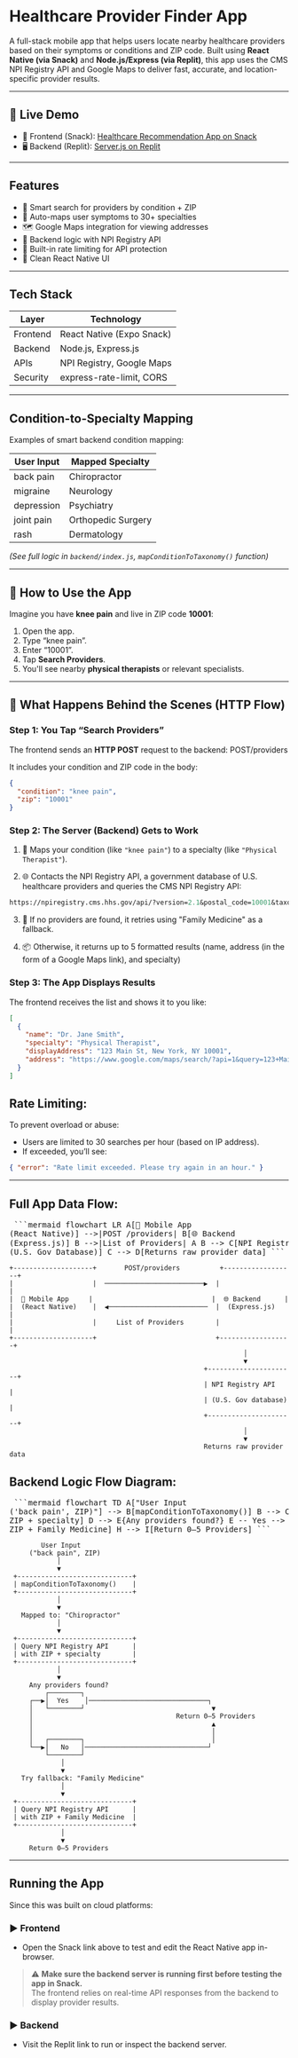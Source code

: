 # Healthcare Provider Finder App

A full-stack mobile app that helps users locate nearby healthcare providers based on their symptoms or conditions and ZIP code. Built using **React Native (via Snack)** and **Node.js/Express (via Replit)**, this app uses the CMS NPI Registry API and Google Maps to deliver fast, accurate, and location-specific provider results.

---

## 🔗 Live Demo

- 📱 Frontend (Snack): [Healthcare Recommendation App on Snack](https://snack.expo.dev/@poojitha_dontineni/healthcare-recommendation-app-_-no-camera?platform=web)
- 🖥️ Backend (Replit): [Server.js on Replit](https://replit.com/@stonebrookashle/Serverjs#index.js)

---

## Features

- 🔎 Smart search for providers by condition + ZIP
- 🧠 Auto-maps user symptoms to 30+ specialties
- 🗺️ Google Maps integration for viewing addresses
- 🧱 Backend logic with NPI Registry API
- 🔐 Built-in rate limiting for API protection
- 📱 Clean React Native UI

---

## Tech Stack

| Layer        | Technology                 |
|--------------|----------------------------|
| Frontend     | React Native (Expo Snack)  |
| Backend      | Node.js, Express.js        |
| APIs         | NPI Registry, Google Maps  |
| Security     | express-rate-limit, CORS   |

---

## Condition-to-Specialty Mapping

Examples of smart backend condition mapping:

| User Input       | Mapped Specialty       |
|------------------|------------------------|
| back pain        | Chiropractor           |
| migraine         | Neurology              |
| depression       | Psychiatry             |
| joint pain       | Orthopedic Surgery     |
| rash             | Dermatology            |

_(See full logic in `backend/index.js`, `mapConditionToTaxonomy()` function)_

---

## 📲 How to Use the App

Imagine you have **knee pain** and live in ZIP code **10001**:

1. Open the app.
2. Type “knee pain”.
3. Enter “10001”.
4. Tap **Search Providers**.
5. You'll see nearby **physical therapists** or relevant specialists.

---

## 🔄 What Happens Behind the Scenes (HTTP Flow)

### Step 1: You Tap “Search Providers”

The frontend sends an **HTTP POST** request to the backend:
POST/providers

It includes your condition and ZIP code in the body:
```json
{
  "condition": "knee pain",
  "zip": "10001"
}
```
### Step 2: The Server (Backend) Gets to Work

1. 🧠 Maps your condition (like `"knee pain"`) to a specialty (like `"Physical Therapist"`).

2. 🌐 Contacts the NPI Registry API, a government database of U.S. healthcare providers and queries the CMS NPI Registry API:

```perl
https://npiregistry.cms.hhs.gov/api/?version=2.1&postal_code=10001&taxonomy_description=Physical%20Therapist
```
3. 🔁 If no providers are found, it retries using "Family Medicine" as a fallback.

4. 📦 Otherwise, it returns up to 5 formatted results (name, address (in the form of a Google Maps link), and specialty)

### Step 3: The App Displays Results
The frontend receives the list and shows it to you like:
```json
[
  {
    "name": "Dr. Jane Smith",
    "specialty": "Physical Therapist",
    "displayAddress": "123 Main St, New York, NY 10001",
    "address": "https://www.google.com/maps/search/?api=1&query=123+Main+St,+New+York,+NY+10001"
  }
]
```
## Rate Limiting:
To prevent overload or abuse:
- Users are limited to 30 searches per hour (based on IP address).
- If exceeded, you’ll see:
```json
{ "error": "Rate limit exceeded. Please try again in an hour." }
```

---

## Full App Data Flow:

<pre> ```mermaid flowchart LR A[📱 Mobile App<br>(React Native)] -->|POST /providers| B[🌐 Backend<br>(Express.js)] B -->|List of Providers| A B --> C[NPI Registry API<br>(U.S. Gov Database)] C --> D[Returns raw provider data] ``` </pre>

```
+--------------------+       POST/providers          +------------------+
|                    |  ─────────────────────────▶  |                  |
|  📱 Mobile App     |                              |  🌐 Backend      |
|  (React Native)    |  ◀─────────────────────────  |  (Express.js)    |
|                    |     List of Providers        |                  |
+--------------------+                              +------------------+
                                                           │
                                                           ▼
                                                 +----------------------+
                                                 | NPI Registry API     |
                                                 | (U.S. Gov database)  |
                                                 +----------------------+
                                                           │
                                                           ▼
                                                 Returns raw provider data

```

## Backend Logic Flow Diagram:

<pre> ```mermaid flowchart TD A["User Input<br>('back pain', ZIP)"] --> B[mapConditionToTaxonomy()] B --> C["Mapped to: 'Chiropractor'"] C --> D[Query NPI Registry API<br>ZIP + specialty] D --> E{Any providers found?} E -- Yes --> F[Return 0–5 Providers] E -- No --> G["Try fallback: 'Family Medicine'"] G --> H[Query NPI Registry API<br>ZIP + Family Medicine] H --> I[Return 0–5 Providers] ``` </pre>

```
        User Input
     ("back pain", ZIP)
            │
            ▼
 +-----------------------------+
 | mapConditionToTaxonomy()    |
 +-----------------------------+
            │
            ▼
   Mapped to: "Chiropractor"
            │
            ▼
 +-----------------------------+
 | Query NPI Registry API      |
 | with ZIP + specialty        |
 +-----------------------------+
            │
            ▼
     Any providers found?
         ┌────────┐
     ┌──▶│  Yes    │──────────────────────────────┐
     │   └────────┘                                ▼
     │                                    Return 0–5 Providers
     │                                             ▲
     │                                             │
     │   ┌────────┐                                │
     └──▶│   No   │───────────────────────────────┘
         └────────┘
             │
             ▼
   Try fallback: "Family Medicine"
             │
             ▼
 +-----------------------------+
 | Query NPI Registry API      |
 | with ZIP + Family Medicine  |
 +-----------------------------+
             │
             ▼
     Return 0–5 Providers
```
---

## Running the App

Since this was built on cloud platforms:

### ▶ Frontend
- Open the Snack link above to test and edit the React Native app in-browser.
> ⚠️ **Make sure the backend server is running first before testing the app in Snack.**  
> The frontend relies on real-time API responses from the backend to display provider results.

### ▶ Backend
- Visit the Replit link to run or inspect the backend server.
